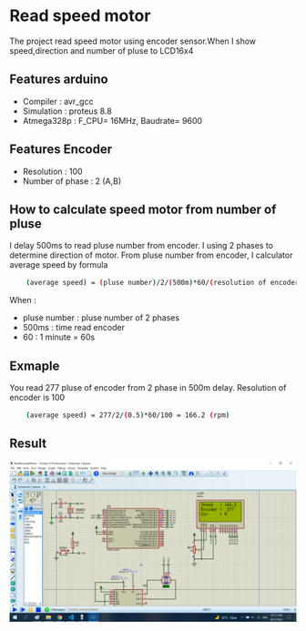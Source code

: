 # Read speed motor

The project read speed motor using encoder sensor.When I show speed,direction and number of pluse to LCD16x4

## Features arduino

- Compiler      : avr_gcc
- Simulation    : proteus 8.8
- Atmega328p    : F_CPU= 16MHz, Baudrate= 9600

## Features Encoder

- Resolution      : 100                                   
- Number of phase : 2 (A,B)

## How to calculate speed motor from number of pluse

I delay 500ms to read pluse number from encoder. I using 2 phases to determine direction of motor.
From pluse number from encoder, I calculator average speed by formula 

```sh
    (average speed) = (pluse number)/2/(500m)*60/(resolution of encoder) (rpm)
```
When :
- pluse number : pluse number of 2 phases
- 500ms : time read encoder
- 60 : 1 minute = 60s

## Exmaple

You read 277 pluse of encoder from 2 phase in 500m delay. Resolution of encoder is 100

```sh
    (average speed) = 277/2/(0.5)*60/100 = 166.2 (rpm)
```

## Result
![image info](./Image/ReadSpeedEncoder.png)
